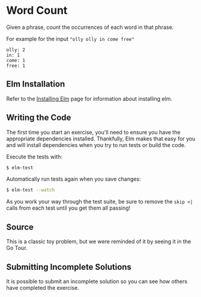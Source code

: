 # Word Count

Given a phrase, count the occurrences of each word in that phrase.

For example for the input `"olly olly in come free"`

```text
olly: 2
in: 1
come: 1
free: 1
```

## Elm Installation

Refer to the [Installing Elm](https://exercism.io/tracks/elm/installation) page
for information about installing elm.

## Writing the Code

The first time you start an exercise, you'll need to ensure you have the
appropriate dependencies installed. Thankfully, Elm makes that easy for you and
will install dependencies when you try to run tests or build the code.

Execute the tests with:

```bash
$ elm-test
```

Automatically run tests again when you save changes:

```bash
$ elm-test --watch
```

As you work your way through the test suite, be sure to remove the `skip <|`
calls from each test until you get them all passing!

## Source

This is a classic toy problem, but we were reminded of it by seeing it in the Go Tour.

## Submitting Incomplete Solutions

It is possible to submit an incomplete solution so you can see how others have
completed the exercise.
